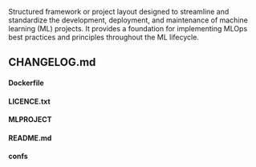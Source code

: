 Structured framework or project layout designed to streamline and standardize the development, deployment, and maintenance of machine learning (ML) projects. 
It provides a foundation for implementing MLOps best practices and principles throughout the ML lifecycle.

## CHANGELOG.md
#### Dockerfile
#### LICENCE.txt
#### MLPROJECT
#### README.md
#### confs
